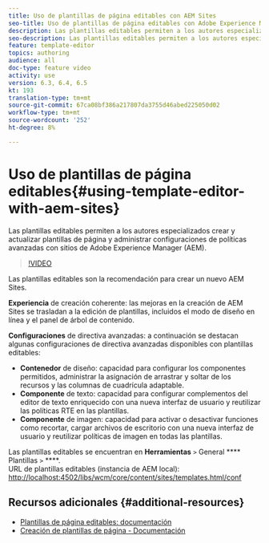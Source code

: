 ```yaml
---
title: Uso de plantillas de página editables con AEM Sites
seo-title: Uso de plantillas de página editables con Adobe Experience Manager Sites
description: Las plantillas editables permiten a los autores especializados crear y actualizar plantillas de página y administrar configuraciones de políticas avanzadas con AEM Sites.
seo-description: Las plantillas editables permiten a los autores especializados crear y actualizar plantillas de página y administrar configuraciones de políticas avanzadas con Adobe Experience Manager Sites.
feature: template-editor
topics: authoring
audience: all
doc-type: feature video
activity: use
version: 6.3, 6.4, 6.5
kt: 193
translation-type: tm+mt
source-git-commit: 67ca08bf386a217807da3755d46abed225050d02
workflow-type: tm+mt
source-wordcount: '252'
ht-degree: 8%

---
```



# Uso de plantillas de página editables{#using-template-editor-with-aem-sites}

Las plantillas editables permiten a los autores especializados crear y actualizar plantillas de página y administrar configuraciones de políticas avanzadas con sitios de Adobe Experience Manager (AEM).

>[!VIDEO](https://video.tv.adobe.com/v/17455/?quality=9&learn=on)

Las plantillas editables son la recomendación para crear un nuevo AEM Sites.

**Experiencia** de creación coherente: las mejoras en la creación de AEM Sites se trasladan a la edición de plantillas, incluidos el modo de diseño en línea y el panel de árbol de contenido.

**Configuraciones** de directiva avanzadas: a continuación se destacan algunas configuraciones de directiva avanzadas disponibles con plantillas editables:

* **Contenedor** de diseño: capacidad para configurar los componentes permitidos, administrar la asignación de arrastrar y soltar de los recursos y las columnas de cuadrícula adaptable.
* **Componente** de texto: capacidad para configurar complementos del editor de texto enriquecido con una nueva interfaz de usuario y reutilizar las políticas RTE en las plantillas.
* **Componente** de imagen: capacidad para activar o desactivar funciones como recortar, cargar archivos de escritorio con una nueva interfaz de usuario y reutilizar políticas de imagen en todas las plantillas.

Las plantillas editables se encuentran en **Herramientas** `>` General **** Plantillas `>` ****.\
URL de plantillas editables (instancia de AEM local): [http://localhost:4502/libs/wcm/core/content/sites/templates.html/conf](http://localhost:4502/libs/wcm/core/content/sites/templates.html/conf)

## Recursos adicionales {#additional-resources}

* [Plantillas de página editables: documentación](https://docs.adobe.com/content/help/es-ES/experience-manager-65/developing/platform/templates/page-templates-editable.html)
* [Creación de plantillas de página - Documentación](https://docs.adobe.com/content/help/en/experience-manager-65/authoring/siteandpage/templates.html)
